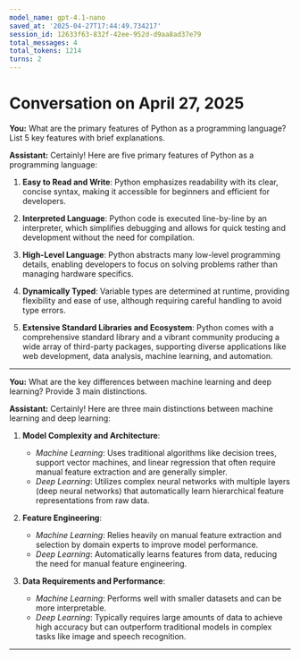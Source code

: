 ```yaml
---
model_name: gpt-4.1-nano
saved_at: '2025-04-27T17:44:49.734217'
session_id: 12633f63-832f-42ee-952d-d9aa8ad37e79
total_messages: 4
total_tokens: 1214
turns: 2
---
```


# Conversation on April 27, 2025

**You:**
What are the primary features of Python as a programming language? List 5 key features with brief explanations.

**Assistant:**
Certainly! Here are five primary features of Python as a programming language:

1. **Easy to Read and Write**: Python emphasizes readability with its clear, concise syntax, making it accessible for beginners and efficient for developers.

2. **Interpreted Language**: Python code is executed line-by-line by an interpreter, which simplifies debugging and allows for quick testing and development without the need for compilation.

3. **High-Level Language**: Python abstracts many low-level programming details, enabling developers to focus on solving problems rather than managing hardware specifics.

4. **Dynamically Typed**: Variable types are determined at runtime, providing flexibility and ease of use, although requiring careful handling to avoid type errors.

5. **Extensive Standard Libraries and Ecosystem**: Python comes with a comprehensive standard library and a vibrant community producing a wide array of third-party packages, supporting diverse applications like web development, data analysis, machine learning, and automation.

---
**You:**
What are the key differences between machine learning and deep learning? Provide 3 main distinctions.

**Assistant:**
Certainly! Here are three main distinctions between machine learning and deep learning:

1. **Model Complexity and Architecture**:
   - *Machine Learning*: Uses traditional algorithms like decision trees, support vector machines, and linear regression that often require manual feature extraction and are generally simpler.
   - *Deep Learning*: Utilizes complex neural networks with multiple layers (deep neural networks) that automatically learn hierarchical feature representations from raw data.

2. **Feature Engineering**:
   - *Machine Learning*: Relies heavily on manual feature extraction and selection by domain experts to improve model performance.
   - *Deep Learning*: Automatically learns features from data, reducing the need for manual feature engineering.

3. **Data Requirements and Performance**:
   - *Machine Learning*: Performs well with smaller datasets and can be more interpretable.
   - *Deep Learning*: Typically requires large amounts of data to achieve high accuracy but can outperform traditional models in complex tasks like image and speech recognition.

---